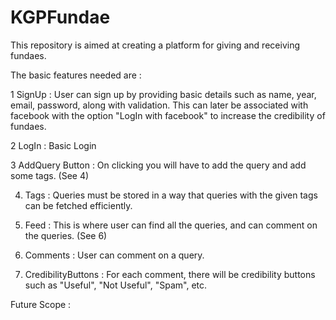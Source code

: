 # KGPFundae

This repository is aimed at creating a platform for giving and receiving fundaes. 

The basic features needed are :

1 SignUp : User can sign up by providing basic details such as name, year, email, password, along with validation. This can later be associated with facebook with the option "LogIn with facebook" to increase the credibility of fundaes. 

2 LogIn : Basic Login

3 AddQuery Button : On clicking you will have to add the query and add some tags. (See 4)

4. Tags : Queries must be stored in a way that queries with the given tags can be fetched efficiently. 

5. Feed : This is where user can find all the queries, and can comment on the queries. (See 6)

6. Comments : User can comment on a query. 

7. CredibilityButtons : For each comment, there will be credibility buttons such as "Useful", "Not Useful", "Spam", etc. 

Future Scope : 
